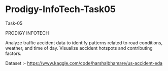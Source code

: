 # Prodigy-InfoTech-Task05
Task-05

PRODIGY INFOTECH

Analyze traffic accident data to identify patterns related to road conditions, 
weather, and time of day. Visualize accident hotspots and contributing factors.


Dataset :- https://www.kaggle.com/code/harshalbhamare/us-accident-eda

